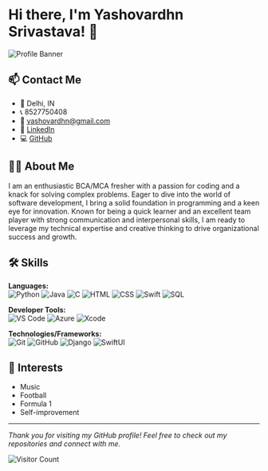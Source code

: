 # Hi there, I'm Yashovardhn Srivastava! 👋

![Profile Banner](https://your-banner-url.com/banner.png)

## 📫 Contact Me

- 📍 Delhi, IN
- 📞 8527750408
- 📧 yashovardhn@gmail.com
- 💼 [LinkedIn](https://linkedin.com/in/yashovardhn)
- 💻 [GitHub](https://github.com/yashovardhn)

## 👨‍💻 About Me

I am an enthusiastic BCA/MCA fresher with a passion for coding and a knack for solving complex problems. Eager to dive into the world of software development, I bring a solid foundation in programming and a keen eye for innovation. Known for being a quick learner and an excellent team player with strong communication and interpersonal skills, I am ready to leverage my technical expertise and creative thinking to drive organizational success and growth.

## 🛠 Skills

**Languages:**  
![Python](https://img.shields.io/badge/Python-4CA4B6?style=flat&logo=python&logoColor=white) 
![Java](https://img.shields.io/badge/Java-4CA4B6?style=flat&logo=java&logoColor=white) 
![C](https://img.shields.io/badge/C-4CA4B6?style=flat&logo=c&logoColor=white) 
![HTML](https://img.shields.io/badge/HTML5-4CA4B6?style=flat&logo=html5&logoColor=white) 
![CSS](https://img.shields.io/badge/CSS3-4CA4B6?style=flat&logo=css3&logoColor=white) 
![Swift](https://img.shields.io/badge/Swift-4CA4B6?style=flat&logo=swift&logoColor=white) 
![SQL](https://img.shields.io/badge/SQL-4CA4B6?style=flat&logo=postgresql&logoColor=white)

**Developer Tools:**  
![VS Code](https://img.shields.io/badge/VS_Code-4CA4B6?style=flat&logo=visual-studio-code&logoColor=white) 
![Azure](https://img.shields.io/badge/Azure-4CA4B6?style=flat&logo=microsoft-azure&logoColor=white) 
![Xcode](https://img.shields.io/badge/Xcode-4CA4B6?style=flat&logo=xcode&logoColor=white)

**Technologies/Frameworks:**  
![Git](https://img.shields.io/badge/Git-4CA4B6?style=flat&logo=git&logoColor=white) 
![GitHub](https://img.shields.io/badge/GitHub-4CA4B6?style=flat&logo=github&logoColor=white) 
![Django](https://img.shields.io/badge/Django-4CA4B6?style=flat&logo=django&logoColor=white) 
![SwiftUI](https://img.shields.io/badge/SwiftUI-4CA4B6?style=flat&logo=swift&logoColor=white)

## 🎸 Interests

- Music
- Football
- Formula 1
- Self-improvement

---

*Thank you for visiting my GitHub profile! Feel free to check out my repositories and connect with me.* 

![Visitor Count](https://visitor-badge.laobi.icu/badge?page_id=yashovardhn)

